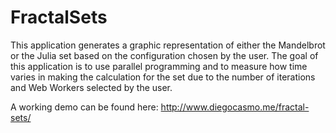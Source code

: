 FractalSets
===========

This application generates a graphic representation of either the Mandelbrot or the Julia set based on the configuration chosen by the user. The goal of this application is to use parallel programming and to measure how time varies in making the calculation for the set due to the number of iterations and Web Workers selected by the user.

A working demo can be found here: http://www.diegocasmo.me/fractal-sets/
